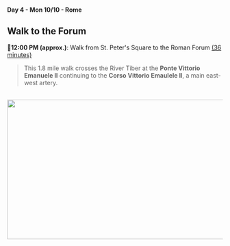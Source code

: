#### Day 4 - Mon 10/10 - Rome
## **Walk to the Forum**

🚶**12:00 PM (approx.)**: Walk from St. Peter's Square to the Roman Forum [(36 minutes)](https://goo.gl/maps/rNAWJa3WxTxV2KLh9)

> This 1.8 mile walk crosses the River Tiber at the **Ponte Vittorio Emanuele II** continuing to the **Corso Vittorio Emaulele II**, a main east-west artery.

<br>

<img src="/rome-st-peters-walk-to-forum.png" height="325" width="650" style="margin:auto"/>